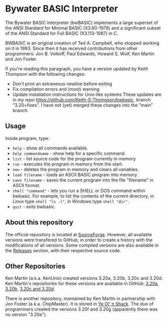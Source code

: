 # Bywater BASIC Interpreter

The Bywater BASIC Interpreter (bwBASIC) implements a large superset of the ANSI Standard for Minimal BASIC (X3.60-1978) and a significant subset of the ANSI Standard for Full BASIC (X3.113-1987) in C.

BWBASIC is an original creation of Ted A. Campbell, who stopped working on it in 1993. Since then it has received contributions from other programmers: Jon B. Volkoff, Paul Edwards, Howard S. Wulf, Ken Martin and Jon Foster.

If you're reading this paragraph, you have a version updated by Keith Thompson with the following changes:
* Don't print an extraneous newline before exiting
* Fix compilation errors and (most) warning
* Update installation instructions for Unix-like systems
These updates are in my repo <https://github.com/Keith-S-Thompson/bwbasic>, branch "3.20+fixes".
I have not (yet) merged these changes into the "main" branch.

## Usage

Inside program, type:

* `help` - show all commands available.
* `help commandname` - show help for a specific command.
* `list` - list source code for the program currently in memory
* `run` - executes the program in memory from the start.
* `new` - deletes the program in memory and clears all variables.
* `load filename` - loads an ASCII BASIC program into memory.
* `save filename` - saves the current program into the file "filename" in ASCII format.
* `shell "command"` - lets you run a SHELL or DOS command within bwbasic. For example, to list the contents of the current directory, in Linux type `shell "ls -l"`, in Windows type `shell "dir"`.
* `quit` - exits bwbasic.

## About this repository

The official repository is located at [SourceForge](https://sourceforge.net/projects/bwbasic/). However, all available versions were transfered to GitHub, in order to create a history with the modifications of all versions. Some compiled versions are also available in the [Releases](https://github.com/nerun/bwbasic/releases) section, with their respective source code.

## Other Repositories

Ken Martin (a.k.a. KenUnix) created versions 3.20a, 3.20b, 3.20c and 3.20d. Ken Martin's repositories for these versions are available in GitHub: [3.20a](https://github.com/kenmartin-unix/Bwbasic-3.2a-for-BeagleBone), [3.20b](https://github.com/kenmartin-unix/Bwbasic-3.20b), [3.20c and 3.20d](https://github.com/kenmartin-unix/BwBasic).

There is another repository, mantained by Ken Martin in partnership with Jon Foster (a.k.a. ChipMaster). It is stored in [Ye Ol' π Shack](https://yeolpishack.net/repos/ChipMaster/bwBASIC). The duo of programmers created the versions 3.20f and 3.20g (apparently there was no version "3.20e").
